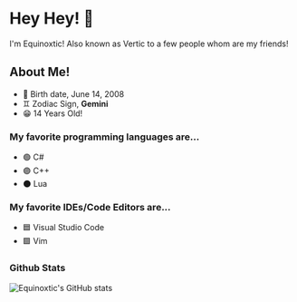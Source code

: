 # Hey Hey! 👋

I'm Equinoxtic! Also known as Vertic to a few people whom are my friends!

## About Me!

* 🍰 Birth date, June 14, 2008
* ♊ Zodiac Sign, **Gemini**
* 😁 14 Years Old!

### My favorite programming languages are...

* 🟢 C# 
* 🟣 C++
* 🌑 Lua

### My favorite IDEs/Code Editors are...

* 🟦 Visual Studio Code
* 🟩 Vim


### Github Stats

![Equinoxtic's GitHub stats](https://github-readme-stats.vercel.app/api?username=Equinoxtic&show_icons=true&theme=prussian)

<!--
**Equinoxtic/Equinoxtic** is a ✨ _special_ ✨ repository because its `README.md` (this file) appears on your GitHub profile.
-->
